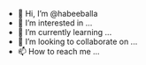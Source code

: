 - 👋 Hi, I’m @habeeballa
- 👀 I’m interested in ...
- 🌱 I’m currently learning ...
- 💞️ I’m looking to collaborate on ...
- 📫 How to reach me ...

<!---
habeeballa/habeeballa is a ✨ special ✨ repository because its `README.md` (this file) appears on your GitHub profile.
You can click the Preview link to take a look at your changes.
--->
